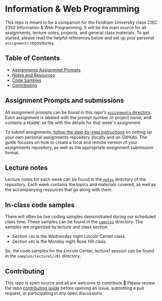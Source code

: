 
# Information & Web Programming
This repo is meant to be a companion for the Fordham University class CISC 2350 Information & Web Programming. It will be the main source for all assignments, lecture notes, projects, and general class materials.  To get started, please read the helpful references below and set up your personal `assignments` repositories.

## Table of Contents
- [Assignments Assignmnet Prompts](assignments/)
- [Notes and Resources](notes/)
- [Code Samples](code/)
- [Contributing](contribute/)

## <a name="assignments"></a>Assignment Prompts and submissions
All assignment prompts can be found in this repo's [`assignments` directory](assignments).  Each assignment is labeled with the prompt number or project name, and contains a `README.md` file with the details for that week's assignment.

To submit assignments, [follow the step-by-step instructions](notes/lecture5/1-AssignmentRepo.md) on setting up your own personal assignments repository (locally and on GitHub).  The guide focuses on how to create a local and remote version of your assignments repository, as well as the appropriate assignment submission format.

## <a name="notes"></a>Lecture notes
Lecture notes for each week can be found in the [`notes`](notes) directory of the repository.  Each week contains the topics and materials covered, as well as the accompanying resources that go along with them.

## <a name="code"></a>In-class code samples
There will often be live coding samples demonstrated during our scheduled class time.  These samples can be found in the [`samples`](samples) directory.  The samples are organized by lecture and class section.

- Section `c01` is the Wednesday night Lincoln Center class.
- Section `e01` is the Monday night Rose Hill class.

So, the code samples for the Lincoln Center, lecture1 session can be found in the `samples/lecture1/c01` directory.

## <a name="contribute"></a>Contributing
This repo is open source and all are welcome to contribute :tada:  Please review the repo [contributing guide](.github/CONTRIBUTING.md) before opening an issue, submitting a pull request, or participating in any open discussions.
